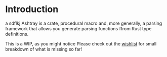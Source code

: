 # Introduction
a  sdflkj
Ashtray is a crate, procedural macro and, more generally, a parsing framework that allows you generate parsing functions ffrom Rust type definitions.

This is a WIP, as you might notice
Please check out the [wishlist](./wishlist.md) for small breakdown of what is missing so far!

